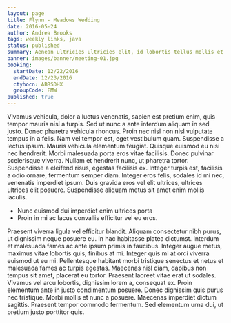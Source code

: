 ```yaml
---
layout: page
title: Flynn - Meadows Wedding
date: 2016-05-24
author: Andrea Brooks
tags: weekly links, java
status: published
summary: Aenean ultricies ultricies elit, id lobortis tellus mollis et.
banner: images/banner/meeting-01.jpg
booking:
  startDate: 12/22/2016
  endDate: 12/23/2016
  ctyhocn: ABRSDHX
  groupCode: FMW
published: true
---
```

Vivamus vehicula, dolor a luctus venenatis, sapien est pretium enim, quis tempor mauris nisl a turpis. Sed ut nunc a ante interdum aliquam in sed justo. Donec pharetra vehicula rhoncus. Proin nec nisl non nisl vulputate tempus in a felis. Nam vel tempor est, eget vestibulum quam. Suspendisse a lectus ipsum. Mauris vehicula elementum feugiat. Quisque euismod eu nisi nec hendrerit.
Morbi malesuada porta eros vitae facilisis. Donec pulvinar scelerisque viverra. Nullam et hendrerit nunc, ut pharetra tortor. Suspendisse a eleifend risus, egestas facilisis ex. Integer turpis est, facilisis a odio ornare, fermentum semper diam. Integer eros felis, sodales id mi nec, venenatis imperdiet ipsum. Duis gravida eros vel elit ultrices, ultrices ultrices elit posuere. Suspendisse aliquam metus sit amet enim mollis iaculis.

* Nunc euismod dui imperdiet enim ultrices porta
* Proin in mi ac lacus convallis efficitur vel eu eros.

Praesent viverra ligula vel efficitur blandit. Aliquam consectetur nibh purus, ut dignissim neque posuere eu. In hac habitasse platea dictumst. Interdum et malesuada fames ac ante ipsum primis in faucibus. Integer augue metus, maximus vitae lobortis quis, finibus at mi. Integer quis mi at orci viverra euismod ut eu mi. Pellentesque habitant morbi tristique senectus et netus et malesuada fames ac turpis egestas. Maecenas nisl diam, dapibus non tempus sit amet, placerat eu tortor. Praesent laoreet vitae erat ut sodales. Vivamus vel arcu lobortis, dignissim lorem a, consequat ex. Proin elementum ante in justo condimentum posuere. Donec dignissim quis purus nec tristique. Morbi mollis et nunc a posuere. Maecenas imperdiet dictum sagittis. Praesent tempor commodo fermentum. Sed elementum urna dui, ut pretium justo porttitor quis.
